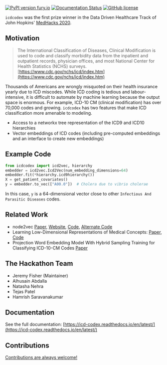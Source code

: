 [![PyPI version fury.io](https://badge.fury.io/py/icdcodex.svg)](https://pypi.python.org/pypi/icdcodex/) [![Documentation Status](https://readthedocs.org/projects/icd-codex/badge/?version=latest)](http://icd-codex.readthedocs.io/?badge=latest) [![GitHub license](https://img.shields.io/github/license/icd-codex/icd-codex.svg)](https://github.com/icd-codex/icd-codex/blob/master/LICENSE)


`icdcodex` was the first prize winner in the Data Driven Healthcare Track of John Hopkins' [MedHacks 2020](https://medhacks2020.devpost.com).

## Motivation

> The International Classification of Diseases, Clinical Modification is used to code and classify morbidity data from the inpatient and outpatient records, physician offices, and most National Center for Health Statistics (NCHS) surveys.
> [https://www.cdc.gov/nchs/icd/index.htm](https://www.cdc.gov/nchs/icd/index.htm)

Thousands of Americans are wrongly misquoted on their health insurance yearly due to ICD miscodes. While ICD coding is tedious and labour-intensive, it is difficult to automate by machine learning because the output space is enormous. For example, ICD-10 CM (clinical modification) has over 70,000 codes and growing. `icdcodex` has two features that make ICD classification more amenable to modeling.
- Access to a networkx tree representation of the ICD9 and ICD10 hierarchies
- Vector embeddings of ICD codes (including pre-computed embeddings and an interface to create new embeddings)

## Example Code

```python
from icdcodex import icd2vec, hierarchy
embedder = icd2vec.Icd2Vec(num_embedding_dimensions=64)
embedder.fit(*hierarchy.icd9hierarchy())
X = get_patient_covariates()
y = embedder.to_vec(["A00.0"])  # Cholera due to vibrio cholerae
```
In this case, `y` is a 64-dimensional vector close to other `Infectious And Parasitic Diseases` codes. 

## Related Work
- node2vec [Paper](https://cs.stanford.edu/people/jure/pubs/node2vec-kdd16.pdf), [Website](https://snap.stanford.edu/node2vec/), [Code](https://github.com/snap-stanford/snap/tree/master/examples/node2vec), [Alternate Code](https://github.com/eliorc/node2vec)
- Learning Low-Dimensional Representations of Medical Concepts: [Paper](https://www.ncbi.nlm.nih.gov/pmc/articles/PMC5001761/), [Code](https://github.com/clinicalml/embeddings)
- Projection Word Embedding Model With Hybrid Sampling Training for Classifying ICD-10-CM Codes [Paper](https://pubmed.ncbi.nlm.nih.gov/31339103/)

## The Hackathon Team
- Jeremy Fisher (Maintainer)
- Alhusain Abdalla
- Natasha Nehra
- Tejas Patel
- Hamrish Saravanakumar

## Documentation

See the full documentation: [https://icd-codex.readthedocs.io/en/latest/](https://icd-codex.readthedocs.io/en/latest/)

## Contributions

[Contributions are always welcome!](https://icd-codex.readthedocs.io/en/latest/contributing.html)
